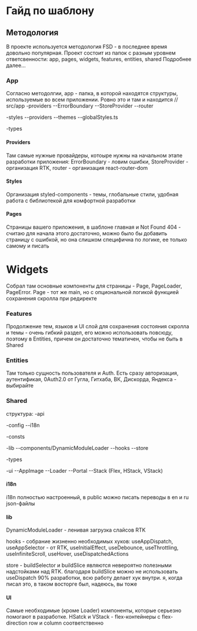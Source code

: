 # Гайд по шаблону

## Методология
В проекте используется методология FSD - в последнее время довольно популярная. Проект состоит из папок с разным уровнем ответсвенности: app, pages, widgets, features, entities, shared
Подробнее далее...

### App
Согласно методолгии, app - папка, в которой находятся структуры, используемые во всем приложении. Ровно это и там и находится
// src/app
-providers
--ErrorBoundary
--StoreProvider
--router

-styles
--providers
--themes
--globalStyles.ts

-types

#### Providers
Там самые нужные провайдеры, котоыре нужны на начальном этапе разработки приложения: ErrorBoundary - ловим ошибки, StoreProvider - организация RTK, router - организация react-router-dom

#### Styles
Организация styled-components - темы, глобальные стили, удобная работа с библиотекой для комфортной разработки

#### Pages
Страницы вашего приложения, в шаблоне главная и Not Found 404 - считаю для начала этого достаточно, можно было бы добавить страницу с ошибкой, но она слишком специфична по логике, ее только самому и писать

# Widgets 
Собрал там основные компоненты для страницы - Page, PageLoader, PageError. Page - тот же main, но с опциональной логикой функцией сохранения скролла при редиректе

### Features 
Продолжение тем, языков и UI слой для сохранения состояния скролла и темы - очень гибкий раздел, его можно использовать повсюду, поэтому в Entities, причем он достаточно тематичен, чтобы не быть в Shared

### Entities
Там только сущность пользователя и Auth. Есть сразу авторизация, аутентификая, 0Auth2.0 от Гугла, Гитхаба, ВК, Дискорда, Яндекса - выбирайте

### Shared
структура:
-api

-config
--i18n

-consts

-lib
--components/DynamicModuleLoader
--hooks
--store 

-types

-ui
--AppImage
--Loader
--Portal
--Stack (Flex, HStack, VStack)

#### i18n 
i18n полностью настроенный, в public можно писать переводы в en и ru json-файлы

#### lib
DynamicModuleLoader - ленивая загрузка слайсов RTK 

hooks - собрание жизненно необходимых хуков: useAppDispatch, useAppSelector - от RTK, useInitialEffect, useDebounce, useThrottling, useInfiniteScroll, useHover, useDispatchedActions

store - buildSelector и buildSlice являются невероятно полезными надстойками над RTK. благодаря buildSlice можно не использовать useDispatch 90% разработки, всю работу делает хук внутри. я, когда писал это, в таком восторге был, надеюсь, вы тоже

#### UI
Самые необходимые (кроме Loader) компоненты, которые серьезно помогают в разработке. HSatck и VStack - flex-контейнеры с flex-direction row и column соответственно


